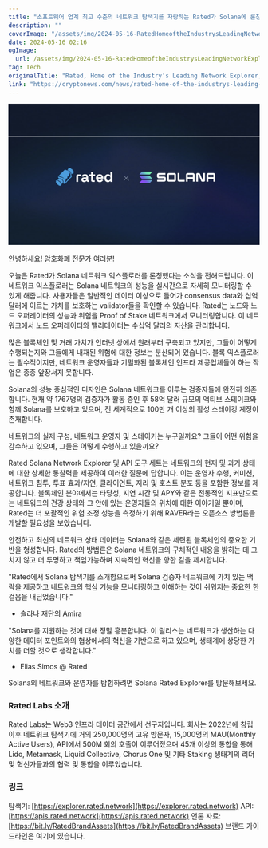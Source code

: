```yaml
---
title: "소프트웨어 업계 최고 수준의 네트워크 탐색기를 자랑하는 Rated가 Solana에 론칭되었습니다"
description: ""
coverImage: "/assets/img/2024-05-16-RatedHomeoftheIndustrysLeadingNetworkExplorerLaunchesonSolana_thumbnail.png"
date: 2024-05-16 02:16
ogImage: 
  url: /assets/img/2024-05-16-RatedHomeoftheIndustrysLeadingNetworkExplorerLaunchesonSolana_thumbnail.png
tag: Tech
originalTitle: "Rated, Home of the Industry’s Leading Network Explorer, Launches on Solana"
link: "https://cryptonews.com/news/rated-home-of-the-industrys-leading-network-explorer-launches-on-solana.htm"
---
```



![Rated, Home of the Industry’s Leading Network Explorer, Launches on Solana](/assets/img/2024-05-16-RatedHomeoftheIndustrysLeadingNetworkExplorerLaunchesonSolana_thumbnail.png)

안녕하세요! 암호화폐 전문가 여러분! 

오늘은 Rated가 Solana 네트워크 익스플로러를 론칭했다는 소식을 전해드립니다. 이 네트워크 익스플로러는 Solana 네트워크의 성능을 실시간으로 자세히 모니터링할 수 있게 해줍니다. 사용자들은 일반적인 데이터 이상으로 들어가 consensus data와 십억 달러에 이르는 가치를 보호하는 validator들을 확인할 수 있습니다. Rated는 노드와 노드 오퍼레이터의 성능과 위험을 Proof of Stake 네트워크에서 모니터링합니다. 이 네트워크에서 노드 오퍼레이터와 밸리데이터는 수십억 달러의 자산을 관리합니다.



많은 블록체인 및 거래 가치가 인터넷 상에서 원래부터 구축되고 있지만, 그들이 어떻게 수행되는지와 그들에게 내재된 위험에 대한 정보는 분산되어 있습니다. 블록 익스플로러는 필수적이지만, 네트워크 운영자들과 기밀화된 블록체인 인프라 제공업체들이 하는 작업은 종종 앞장서지 못합니다.

Solana의 성능 중심적인 디자인은 Solana 네트워크를 이루는 검증자들에 완전히 의존합니다. 현재 약 1767명의 검증자가 활동 중인 후 58억 달러 규모의 액티브 스테이크와 함께 Solana를 보호하고 있으며, 전 세계적으로 100만 개 이상의 활성 스테이킹 계정이 존재합니다.

네트워크의 실제 구성, 네트워크 운영자 및 스테이커는 누구일까요? 그들이 어떤 위험을 감수하고 있으며, 그들은 어떻게 수행하고 있을까요?

Rated Solana Network Explorer 및 API 도구 세트는 네트워크의 현재 및 과거 상태에 대한 상세한 통찰력을 제공하여 이러한 질문에 답합니다. 이는 운영자 수행, 커미션, 네트워크 침투, 투표 효과/지연, 클라이언트, 지리 및 호스트 분포 등을 포함한 정보를 제공합니다. 블록체인 분야에서는 타당성, 지연 시간 및 APY와 같은 전통적인 지표만으로는 네트워크의 건강 상태와 그 안에 있는 운영자들의 위치에 대한 이야기일 뿐이며, Rated는 더 포괄적인 위험 조정 성능을 측정하기 위해 RAVER라는 오픈소스 방법론을 개발할 필요성을 보았습니다.



안전하고 최신의 네트워크 상태 데이터는 Solana와 같은 세련된 블록체인의 중요한 기반을 형성합니다. Rated의 방법론은 Solana 네트워크의 구체적인 내용을 밝히는 데 그치지 않고 더 투명하고 책임가능하며 지속적인 혁신을 향한 길을 제시합니다.

"Rated에서 Solana 탐색기를 소개함으로써 Solana 검증자 네트워크에 가치 있는 맥락을 제공하고 네트워크의 핵심 기능을 모니터링하고 이해하는 것이 쉬워지는 중요한 한 걸음을 내딛었습니다."

- 솔라나 재단의 Amira

"Solana를 지원하는 것에 대해 정말 흥분합니다. 이 릴리스는 네트워크가 생산하는 다양한 데이터 포인트와의 협상에서의 혁신을 기반으로 하고 있으며, 생태계에 상당한 가치를 더할 것으로 생각합니다."



- Elias Simos @ Rated

Solana의 네트워크와 운영자를 탐험하려면 Solana Rated Explorer를 방문해보세요.

### Rated Labs 소개

Rated Labs는 Web3 인프라 데이터 공간에서 선구자입니다. 회사는 2022년에 창립 이후 네트워크 탐색기에 거의 250,000명의 고유 방문자, 15,000명의 MAU(Monthly Active Users), API에서 500M 회의 호출이 이루어졌으며 45개 이상의 통합을 통해 Lido, Metamask, Liquid Collective, Chorus One 및 기타 Staking 생태계의 리더 및 혁신가들과의 협력 및 통합을 이루었습니다.



### 링크

탐색기: [https://explorer.rated.network](https://explorer.rated.network) API: [https://apis.rated.network](https://apis.rated.network) 언론 자료: [https://bit.ly/RatedBrandAssets](https://bit.ly/RatedBrandAssets) 브랜드 가이드라인은 여기에 있습니다.